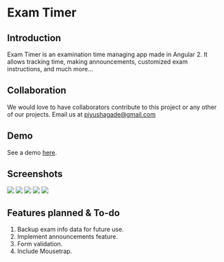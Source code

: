 # Exam Timer

Introduction
---
Exam Timer is an examination time managing app made in Angular 2. It allows tracking time, making announcements, customized exam instructions, and much more...


Collaboration
---
We would love to have collaborators contribute to this project or any other of our projects. Email us at piyushagade@gmail.com

Demo
---
See a demo [here](https://exam-timer.firebaseapp.com/).

Screenshots
---

<img src="http://i.imgur.com/kdR7Vmh.png"/>

<img src="http://i.imgur.com/2RrnRAs.png"/>

<img src="http://i.imgur.com/OQAFzFc.png"/>

<img src="http://i.imgur.com/qi3L9Q9.png"/>

<img src="http://i.imgur.com/cZ7ST7C.png"/>


Features planned & To-do
---
1. Backup exam info data for future use.
2. Implement announcements feature.
3. Form validation.
4. Include Mousetrap.
